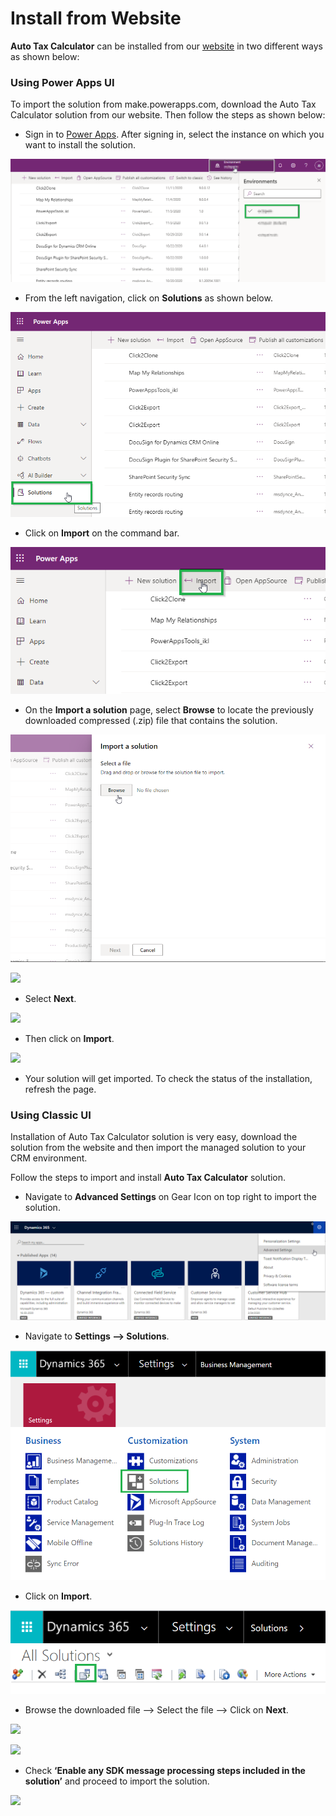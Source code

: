 # Install from Website

**Auto Tax Calculator** can be installed from our [website](https://www.inogic.com/product/productivity-apps/automated-tax-calculation-processing-dynamics-365-crm) in two different ways as shown below:

### Using Power Apps UI

To import the solution from make.powerapps.com, download the Auto Tax Calculator solution from our website. Then follow the steps as shown below:

* Sign in to [Power Apps](https://make.powerapps.com/?utm\_source=padocs\&utm\_medium=linkinadoc\&utm\_campaign=referralsfromdoc). After signing in, select the instance on which you want to install the solution.

![](<../../.gitbook/assets/1 (257).png>)

* From the left navigation, click on **Solutions** as shown below.

![](<../../.gitbook/assets/2 (63).png>)

* Click on **Import** on the command bar.

![](<../../.gitbook/assets/3 (35).png>)

*
  On the **Import a solution** page, select **Browse** to locate the previously downloaded compressed (.zip) file that contains the solution.

![](<../../.gitbook/assets/4 (32).png>)

![](../../.gitbook/assets/Power\_1.1.png)

* Select **Next**.

![](../../.gitbook/assets/Power\_1.png)

* Then click on **Import**.

![](../../.gitbook/assets/Power\_2.png)

* Your solution will get imported. To check the status of the installation, refresh the page.

### Using Classic UI

Installation of Auto Tax Calculator solution is very easy, download the solution from the website and then import the managed solution to your CRM environment.&#x20;

Follow the steps to import and install **Auto Tax Calculator** solution.

* Navigate to **Advanced Settings** on Gear Icon on top right to import the solution.

![](<../../.gitbook/assets/1 (167).png>)

* Navigate to **Settings --> Solutions**.

![](<../../.gitbook/assets/2 (7).png>)

* Click on **Import**.

![](<../../.gitbook/assets/3 (26).png>)

* Browse the downloaded file --> Select the file --> Click on **Next**.

![](<../../.gitbook/assets/Install\_9 (1).png>)

![](../../.gitbook/assets/Install\_10.png)

* Check **‘Enable any SDK message processing steps included in the solution’** and proceed to import the solution.

![](<../../.gitbook/assets/Install\_8 - Copy.png>)

###
